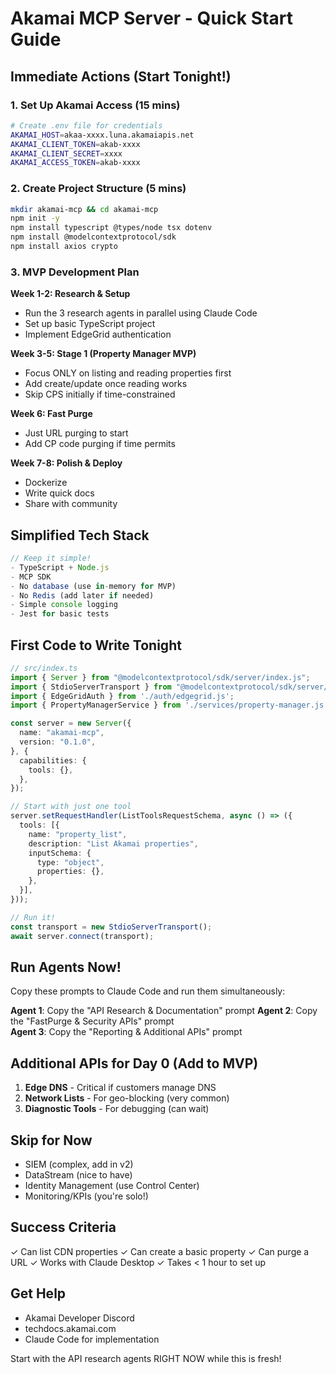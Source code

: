 # Akamai MCP Server - Quick Start Guide

## Immediate Actions (Start Tonight!)

### 1. Set Up Akamai Access (15 mins)
```bash
# Create .env file for credentials
AKAMAI_HOST=akaa-xxxx.luna.akamaiapis.net
AKAMAI_CLIENT_TOKEN=akab-xxxx
AKAMAI_CLIENT_SECRET=xxxx
AKAMAI_ACCESS_TOKEN=akab-xxxx
```

### 2. Create Project Structure (5 mins)
```bash
mkdir akamai-mcp && cd akamai-mcp
npm init -y
npm install typescript @types/node tsx dotenv
npm install @modelcontextprotocol/sdk
npm install axios crypto
```

### 3. MVP Development Plan

**Week 1-2: Research & Setup**
- Run the 3 research agents in parallel using Claude Code
- Set up basic TypeScript project
- Implement EdgeGrid authentication

**Week 3-5: Stage 1 (Property Manager MVP)**
- Focus ONLY on listing and reading properties first
- Add create/update once reading works
- Skip CPS initially if time-constrained

**Week 6: Fast Purge**
- Just URL purging to start
- Add CP code purging if time permits

**Week 7-8: Polish & Deploy**
- Dockerize
- Write quick docs
- Share with community

## Simplified Tech Stack

```typescript
// Keep it simple!
- TypeScript + Node.js
- MCP SDK
- No database (use in-memory for MVP)
- No Redis (add later if needed)
- Simple console logging
- Jest for basic tests
```

## First Code to Write Tonight

```typescript
// src/index.ts
import { Server } from "@modelcontextprotocol/sdk/server/index.js";
import { StdioServerTransport } from "@modelcontextprotocol/sdk/server/stdio.js";
import { EdgeGridAuth } from './auth/edgegrid.js';
import { PropertyManagerService } from './services/property-manager.js';

const server = new Server({
  name: "akamai-mcp",
  version: "0.1.0",
}, {
  capabilities: {
    tools: {},
  },
});

// Start with just one tool
server.setRequestHandler(ListToolsRequestSchema, async () => ({
  tools: [{
    name: "property_list",
    description: "List Akamai properties",
    inputSchema: {
      type: "object",
      properties: {},
    },
  }],
}));

// Run it!
const transport = new StdioServerTransport();
await server.connect(transport);
```

## Run Agents Now!

Copy these prompts to Claude Code and run them simultaneously:

**Agent 1**: Copy the "API Research & Documentation" prompt
**Agent 2**: Copy the "FastPurge & Security APIs" prompt  
**Agent 3**: Copy the "Reporting & Additional APIs" prompt

## Additional APIs for Day 0 (Add to MVP)

1. **Edge DNS** - Critical if customers manage DNS
2. **Network Lists** - For geo-blocking (very common)
3. **Diagnostic Tools** - For debugging (can wait)

## Skip for Now
- SIEM (complex, add in v2)
- DataStream (nice to have)
- Identity Management (use Control Center)
- Monitoring/KPIs (you're solo!)

## Success Criteria
✓ Can list CDN properties
✓ Can create a basic property
✓ Can purge a URL
✓ Works with Claude Desktop
✓ Takes < 1 hour to set up

## Get Help
- Akamai Developer Discord
- techdocs.akamai.com
- Claude Code for implementation

Start with the API research agents RIGHT NOW while this is fresh!